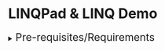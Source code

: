 <style>
    .heading {
        font-size: 1.5em;
    }
</style>
# LINQPad & LINQ Demo

<details>
<summary><span class='heading'>Pre-requisites/Requirements</span></summary>
Hardware (recommended): 
- CPU: Intel Core i5 (5th Generation or Later)
- RAM: 8 GB (32-bit)/16+ GB (AnyCPU)
- Hard Drive: 18 MB (Executable File Size)

Software: Windows 7 or later

Version: LINQPad v5.26.01 (or newer)

Installer/Download: [LINQPad.Net](http://www.linqpad.net/Download.aspx)

Build: 32-bit vs. AnyCPU build - AnyCPU build is recommended for Windows 64-bit operating systems with 16+ GB of RAM. Particularly if large datasets or object graphs are anticipated during processes.

.NET Framework: [4.6 / 4.7](https://www.microsoft.com/net/download/all)

[License:](https://www.linqpad.net/Purchase.aspx)
- Trial - 14 Days
- Free - Reduced feature set, but free to use in perpetuity
- Premium - $89 (Recommended for continued use beyond the trial period)
</details>
